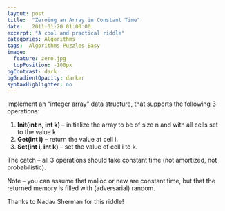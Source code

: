 ```yaml
---
layout: post
title:  "Zeroing an Array in Constant Time"
date:   2011-01-20 01:00:00
excerpt: "A cool and practical riddle"
categories: Algorithms
tags:  Algorithms Puzzles Easy
image:
  feature: zero.jpg
  topPosition: -100px
bgContrast: dark
bgGradientOpacity: darker
syntaxHighlighter: no
---
```

Implement an “integer array” data structure, that supports the following 3 operations:

1. **Init(int n, int k)** – initialize the array to be of size n and with all cells set to the value k.
2. **Get(int i)** – return the value at cell i.
3. **Set(int i, int k)** – set the value of cell i to k.

The catch – all 3 operations should take constant time (not amortized, not probabilistic).

Note – you can assume that malloc or new are constant time, but that the returned memory is filled with (adversarial) random.

Thanks to Nadav Sherman for this riddle!